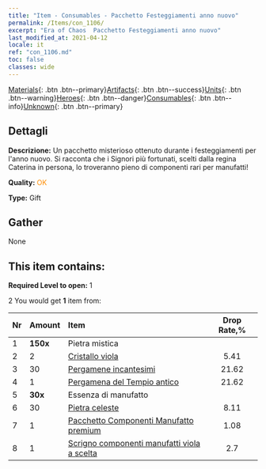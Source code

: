 ```yaml
---
title: "Item - Consumables - Pacchetto Festeggiamenti anno nuovo"
permalink: /Items/con_1106/
excerpt: "Era of Chaos  Pacchetto Festeggiamenti anno nuovo"
last_modified_at: 2021-04-12
locale: it
ref: "con_1106.md"
toc: false
classes: wide
---
```

 [Materials](/it/Items/){: .btn .btn--primary}[Artifacts](/it/Items/Artifacts/){: .btn .btn--success}[Units](/it/Items/Units/){: .btn .btn--warning}[Heroes](/it/Items/Heroes/){: .btn .btn--danger}[Consumables](/it/Items/Consumables/){: .btn .btn--info}[Unknown](/it/Items/Unknown/){: .btn .btn--primary}

## Dettagli
 **Descrizione:** Un pacchetto misterioso ottenuto durante i festeggiamenti per l'anno nuovo. Si racconta che i Signori più fortunati, scelti dalla regina Caterina in persona, lo troveranno pieno di componenti rari per manufatti!

 **Quality:** <span style="color: #FF8C00">OK</span>

 **Type:** Gift

## Gather

  None

## This item contains:

 **Required Level to open:** 1

 2 You would get **1** item  from:

  | Nr | Amount |     Item    | Drop Rate,% |
  |:---|:-------|:------------|:---------:|
  | 1 |  **150x** | Pietra mistica |  | 35.14 | 
  | 2 | 2 | [Cristallo viola](/it/Items/con_720/) | 5.41 | 
  | 3 | 30 | [Pergamene incantesimi](/it/Items/con_694/) | 21.62 | 
  | 4 | 1 | [Pergamena del Tempio antico](/it/Items/con_697/) | 21.62 | 
  | 5 |  **30x** | Essenza di manufatto |  | 4.32 | 
  | 6 | 30 | [Pietra celeste](/it/Items/art_188/) | 8.11 | 
  | 7 | 1 | [Pacchetto Componenti Manufatto premium](/it/Items/con_1507/) | 1.08 | 
  | 8 | 1 | [Scrigno componenti manufatti viola a scelta](/it/Items/con_1612/) | 2.7 | 

